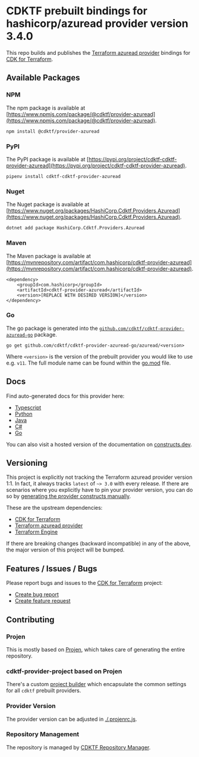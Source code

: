 # CDKTF prebuilt bindings for hashicorp/azuread provider version 3.4.0

This repo builds and publishes the [Terraform azuread provider](https://registry.terraform.io/providers/hashicorp/azuread/3.4.0/docs) bindings for [CDK for Terraform](https://cdk.tf).

## Available Packages

### NPM

The npm package is available at [https://www.npmjs.com/package/@cdktf/provider-azuread](https://www.npmjs.com/package/@cdktf/provider-azuread).

`npm install @cdktf/provider-azuread`

### PyPI

The PyPI package is available at [https://pypi.org/project/cdktf-cdktf-provider-azuread](https://pypi.org/project/cdktf-cdktf-provider-azuread).

`pipenv install cdktf-cdktf-provider-azuread`

### Nuget

The Nuget package is available at [https://www.nuget.org/packages/HashiCorp.Cdktf.Providers.Azuread](https://www.nuget.org/packages/HashiCorp.Cdktf.Providers.Azuread).

`dotnet add package HashiCorp.Cdktf.Providers.Azuread`

### Maven

The Maven package is available at [https://mvnrepository.com/artifact/com.hashicorp/cdktf-provider-azuread](https://mvnrepository.com/artifact/com.hashicorp/cdktf-provider-azuread).

```
<dependency>
    <groupId>com.hashicorp</groupId>
    <artifactId>cdktf-provider-azuread</artifactId>
    <version>[REPLACE WITH DESIRED VERSION]</version>
</dependency>
```

### Go

The go package is generated into the [`github.com/cdktf/cdktf-provider-azuread-go`](https://github.com/cdktf/cdktf-provider-azuread-go) package.

`go get github.com/cdktf/cdktf-provider-azuread-go/azuread/<version>`

Where `<version>` is the version of the prebuilt provider you would like to use e.g. `v11`. The full module name can be found
within the [go.mod](https://github.com/cdktf/cdktf-provider-azuread-go/blob/main/azuread/go.mod#L1) file.

## Docs

Find auto-generated docs for this provider here:

* [Typescript](./docs/API.typescript.md)
* [Python](./docs/API.python.md)
* [Java](./docs/API.java.md)
* [C#](./docs/API.csharp.md)
* [Go](./docs/API.go.md)

You can also visit a hosted version of the documentation on [constructs.dev](https://constructs.dev/packages/@cdktf/provider-azuread).

## Versioning

This project is explicitly not tracking the Terraform azuread provider version 1:1. In fact, it always tracks `latest` of `~> 3.0` with every release. If there are scenarios where you explicitly have to pin your provider version, you can do so by [generating the provider constructs manually](https://cdk.tf/imports).

These are the upstream dependencies:

* [CDK for Terraform](https://cdk.tf)
* [Terraform azuread provider](https://registry.terraform.io/providers/hashicorp/azuread/3.4.0)
* [Terraform Engine](https://terraform.io)

If there are breaking changes (backward incompatible) in any of the above, the major version of this project will be bumped.

## Features / Issues / Bugs

Please report bugs and issues to the [CDK for Terraform](https://cdk.tf) project:

* [Create bug report](https://cdk.tf/bug)
* [Create feature request](https://cdk.tf/feature)

## Contributing

### Projen

This is mostly based on [Projen](https://github.com/projen/projen), which takes care of generating the entire repository.

### cdktf-provider-project based on Projen

There's a custom [project builder](https://github.com/cdktf/cdktf-provider-project) which encapsulate the common settings for all `cdktf` prebuilt providers.

### Provider Version

The provider version can be adjusted in [./.projenrc.js](./.projenrc.js).

### Repository Management

The repository is managed by [CDKTF Repository Manager](https://github.com/cdktf/cdktf-repository-manager/).

